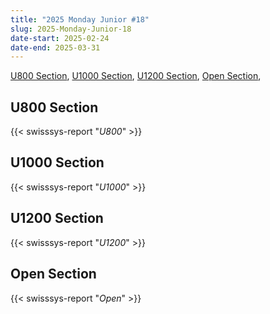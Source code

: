 ```yaml
---
title: "2025 Monday Junior #18"
slug: 2025-Monday-Junior-18
date-start: 2025-02-24
date-end: 2025-03-31
---
```


[U800 Section](#U800-section),
[U1000 Section](#U1000-section),
[U1200 Section](#U1200-section),
[Open Section](#Open-section),

## U800 Section
{{< swisssys-report "*U800*" >}}

## U1000 Section
{{< swisssys-report "*U1000*" >}}

## U1200 Section
{{< swisssys-report "*U1200*" >}}

## Open Section
{{< swisssys-report "*Open*" >}}
